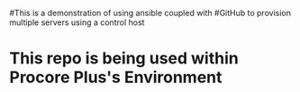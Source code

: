 #This is a demonstration of using ansible coupled with 
#GitHub to provision multiple servers using a control host
#
# This repo is being used within Procore Plus's Environment
